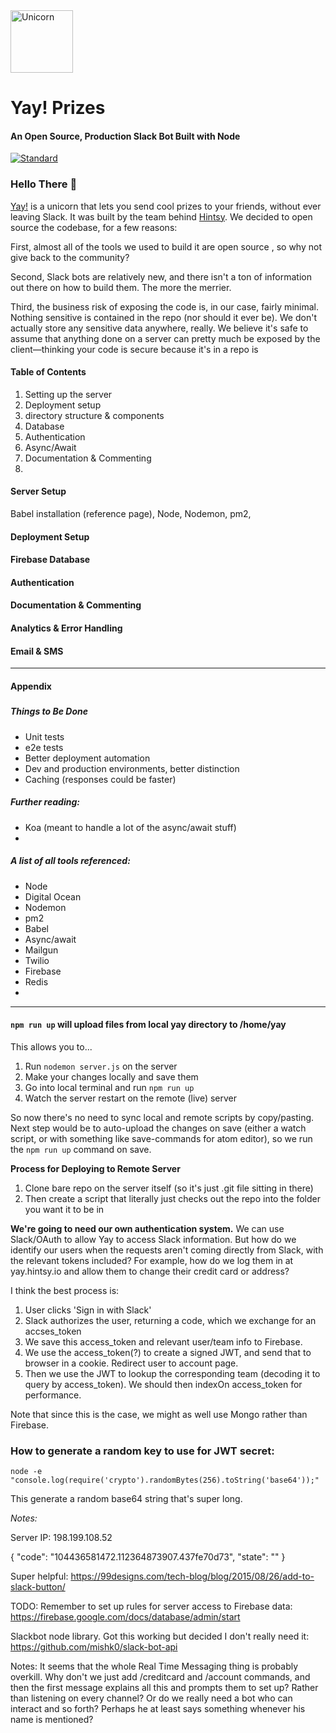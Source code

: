 <img src="https://res.cloudinary.com/hintsy/image/upload/v1486932750/yay/unicorn_2x.png" alt="Unicorn" width="100">

# Yay! Prizes

#### An Open Source, Production Slack Bot Built with Node

<a href="http://standardjs.com/"><img src="https://img.shields.io/badge/code%20style-standard-brightgreen.svg" alt="Standard"></a>


### Hello There 👋

[Yay!](https://yay.hintsy.io/) is a unicorn that lets you send cool prizes to your friends, without ever leaving Slack. It was built by the team behind [Hintsy](https://hintsygifts.com). We decided to open source the codebase, for a few reasons:

First, almost all of the tools we used to build it are open source , so why not give back to the community?

Second, Slack bots are relatively new, and there isn't a ton of information out there on how to build them. The more the merrier.

Third, the business risk of exposing the code is, in our case, fairly minimal. Nothing sensitive is contained in the repo (nor should it ever be). We don't actually store any sensitive data anywhere, really. We believe it's safe to assume that anything done on a server can pretty much be exposed by the client—thinking your code is secure because it's in a repo is


#### Table of Contents

1. Setting up the server
2. Deployment setup
3. directory structure & components
4. Database
5. Authentication
6. Async/Await
7. Documentation & Commenting
8.

#### Server Setup

Babel installation (reference page), Node, Nodemon, pm2,

#### Deployment Setup

#### Firebase Database

#### Authentication


#### Documentation & Commenting

#### Analytics & Error Handling

#### Email & SMS

----

#### Appendix

#####

##### Things to Be Done

- Unit tests
- e2e tests
- Better deployment automation
- Dev and production environments, better distinction
- Caching (responses could be faster)

##### Further reading:

- Koa (meant to handle a lot of the async/await stuff)
-

##### A list of all tools referenced:

- Node
- Digital Ocean
- Nodemon
- pm2
- Babel
- Async/await
- Mailgun
- Twilio
- Firebase
- Redis
-


















---

#### `npm run up` will upload files from local yay directory to /home/yay

This allows you to...

1. Run `nodemon server.js` on the server
2. Make your changes locally and save them
3. Go into local terminal and run `npm run up`
4. Watch the server restart on the remote (live) server

So now there's no need to sync local and remote scripts by copy/pasting. Next step would be to auto-upload the changes on save (either a watch script, or with something like save-commands for atom editor), so we run the `npm run up` command on save.


**Process for Deploying to Remote Server**
1. Clone bare repo on the server itself (so it's just .git file sitting in there)
2. Then create a script that literally just checks out the repo into the folder you want it to be in


**We're going to need our own authentication system.** We can use Slack/OAuth to allow Yay to access Slack information. But how do we identify our users when the requests aren't coming directly from Slack, with the relevant tokens included? For example, how do we log them in at yay.hintsy.io and allow them to change their credit card or address?

I think the best process is:
1. User clicks 'Sign in with Slack'
2. Slack authorizes the user, returning a code, which we exchange for an accses_token
3. We save this access_token and relevant user/team info to Firebase.
4. We use the access_token(?) to create a signed JWT, and send that to browser in a cookie. Redirect user to account page.
5. Then we use the JWT to lookup the corresponding team (decoding it to query by access_token). We should then indexOn access_token for performance.

Note that since this is the case, we might as well use Mongo rather than Firebase.

### How to generate a random key to use for JWT secret:

`node -e "console.log(require('crypto').randomBytes(256).toString('base64'));"`

This generate a random base64 string that's super long.


*Notes:*

Server IP: 198.199.108.52

{
  "code": "104436581472.112364873907.437fe70d73",
  "state": ""
}

Super helpful: https://99designs.com/tech-blog/blog/2015/08/26/add-to-slack-button/

TODO: Remember to set up rules for server access to Firebase data: https://firebase.google.com/docs/database/admin/start

Slackbot node library. Got this working but decided I don't really need it: https://github.com/mishk0/slack-bot-api

Notes: It seems that the whole Real Time Messaging thing is probably overkill. Why don't we just add /creditcard and /account commands, and then the first message explains all this and prompts them to set up? Rather than listening on every channel? Or do we really need a bot who can interact and so forth? Perhaps he at least says something whenever his name is mentioned?
